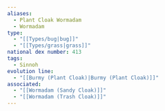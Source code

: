 ```yaml
---
aliases:
  - Plant Cloak Wormadam
  - Wormadam
type:
  - "[[Types/bug|bug]]"
  - "[[Types/grass|grass]]"
national dex number: 413
tags:
  - Sinnoh
evolution line:
  - "[[Burmy (Plant Cloak)|Burmy (Plant Cloak)]]"
associated:
  - "[[Wormadam (Sandy Cloak)]]"
  - "[[Wormadam (Trash Cloak)]]"
---
```

